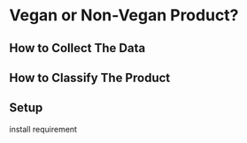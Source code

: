 # Vegan or Non-Vegan Product?

## How to Collect The Data


## How to Classify The Product

## Setup

install requirement
